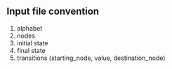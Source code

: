 ## Input file convention

1. alphabet
2. nodes
3. initial state
4. final state
5. transitions (starting_node, value, destination_node)

